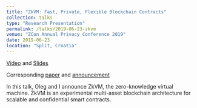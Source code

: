 ```yaml
---
title: "ZkVM: Fast, Private, Flexible Blockchain Contracts"
collection: talks
type: "Research Presentation"
permalink: /talks/2019-06-23-zkvm
venue: "ZCon Annual Privacy Conference 2019"
date: 2019-06-23
location: "Split, Croatia"
---
```


[Video](https://youtu.be/J9OGAwt_f_c?t=158) and [Slides](https://speakerdeck.com/cathieyun/zkvm-fast-flexible-blockchain-contracts)

Corresponding [paper](https://github.com/stellar/slingshot/files/3164245/zkvm-whitepaper-2019-05-09.pdf) and [announcement](https://medium.com/stellar-developers-blog/zkvm-a-new-design-for-fast-confidential-smart-contracts-d1122890d9ae)

In this talk, Oleg and I announce ZkVM, the zero-knowledge virtual machine. ZkVM is an experimental multi-asset blockchain architecture for scalable and confidential smart contracts.
